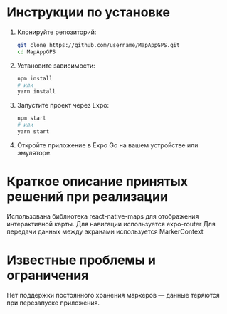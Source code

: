 # Инструкции по установке

1. Клонируйте репозиторий:

   ```bash
   git clone https://github.com/username/MapAppGPS.git
   cd MapAppGPS
2. Установите зависимости:
   ```bash
   npm install
   # или
   yarn install
3. Запустите проект через Expo:
   ```bash
   npm start
   # или
   yarn start
4. Откройте приложение в Expo Go на вашем устройстве или эмуляторе.

# Краткое описание принятых решений при реализации

Использована библиотека react-native-maps для отображения интерактивной карты.
Для навигации используется expo-router
Для передачи данных между экранами используется MarkerContext

# Известные проблемы и ограничения

Нет поддержки постоянного хранения маркеров — данные теряются при перезапуске приложения.
